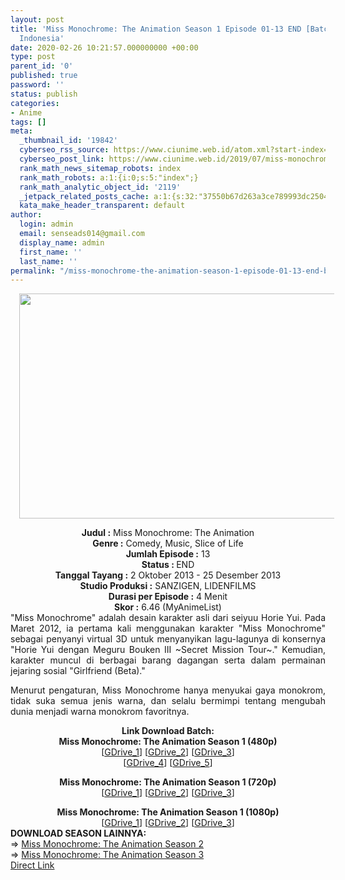 ```yaml
---
layout: post
title: 'Miss Monochrome: The Animation Season 1 Episode 01-13 END [Batch] Subtitle
  Indonesia'
date: 2020-02-26 10:21:57.000000000 +00:00
type: post
parent_id: '0'
published: true
password: ''
status: publish
categories:
- Anime
tags: []
meta:
  _thumbnail_id: '19842'
  cyberseo_rss_source: https://www.ciunime.web.id/atom.xml?start-index=1201&max-results=150
  cyberseo_post_link: https://www.ciunime.web.id/2019/07/miss-monochrome-animation-season-1.html
  rank_math_news_sitemap_robots: index
  rank_math_robots: a:1:{i:0;s:5:"index";}
  rank_math_analytic_object_id: '2119'
  _jetpack_related_posts_cache: a:1:{s:32:"37550b67d263a3ce789993dc25046c5f";a:2:{s:7:"expires";i:1650406234;s:7:"payload";a:0:{}}}
  kata_make_header_transparent: default
author:
  login: admin
  email: senseads014@gmail.com
  display_name: admin
  first_name: ''
  last_name: ''
permalink: "/miss-monochrome-the-animation-season-1-episode-01-13-end-batch-subtitle-indonesia/"
---
```

<div class="separator" style="clear: both; text-align: center;"><a href="https://1.bp.blogspot.com/-qQuqfyxinRs/XSbyMTVWuvI/AAAAAAAAbck/B7uR60lfQm4zGVv4m5hJtP-exd1Wc-8nQCLcBGAs/s1600/Miss%2BMonochrome%2B-%2BThe%2BAnimation%2BSeason%2B1.jpg" imageanchor="1" style="margin-left: 1em; margin-right: 1em;"><img border="0" data-original-height="720" data-original-width="1280" height="360" src="{{ site.baseurl }}/assets/2020/02/Miss%2BMonochrome%2B-%2BThe%2BAnimation%2BSeason%2B1.jpg" width="640" /></a></div>
<p>
<div style="text-align: center;"><b>Judul</b><b><b> </b>:</b> Miss Monochrome: The Animation</div>
<div style="text-align: center;"><b><b>Genre :</b></b> Comedy, Music, Slice of Life</div>
<div style="text-align: center;"><b>Jumlah Episode :</b> 13<br /><b>Status :&nbsp;</b>END<br /><b>Tanggal Tayang :</b> 2 Oktober 2013 - 25 Desember 2013<br /><b>Studio Produksi :</b> SANZIGEN, LIDENFILMS<br /><b>Durasi per Episode :</b> 4 Menit</div>
<div style="text-align: center;"><b>Skor :</b> 6.46 (MyAnimeList)</div>
<div style="text-align: center;"></div>
<div style="text-align: justify;">"Miss Monochrome" adalah desain karakter asli dari seiyuu Horie Yui. Pada Maret 2012, ia pertama kali menggunakan karakter "Miss Monochrome" sebagai penyanyi virtual 3D untuk menyanyikan lagu-lagunya di konsernya "Horie Yui dengan Meguru Bouken III ~Secret Mission Tour~." Kemudian, karakter muncul di berbagai barang dagangan serta dalam permainan jejaring sosial "Girlfriend (Beta)."</p>
<p>Menurut pengaturan, Miss Monochrome hanya menyukai gaya monokrom, tidak suka semua jenis warna, dan selalu bermimpi tentang mengubah dunia menjadi warna monokrom favoritnya.</p></div>
<div style="text-align: justify;"></div>
<div style="text-align: justify;"></div>
<div style="text-align: center;"><b>Link Download Batch:</b></div>
<div style="text-align: center;"><b>Miss Monochrome: The Animation Season 1 (480p)</b></div>
<div style="text-align: center;">[<a href="https://drive.google.com/uc?id=1x2ro329DuzBTTXQddbUUcy_Sq63K0DgM" target="_blank" rel="noopener">GDrive_1</a>] [<a href="https://drive.google.com/uc?id=1oZpe0z8BRcr84aWPiSzZ_IJHnil9foHR" target="_blank" rel="noopener">GDrive_2</a>] [<a href="https://drive.google.com/uc?id=1a3OSdvamkiVnDlSbKqjLWEjOtNSu3eaV" target="_blank" rel="noopener">GDrive_3</a>]<br />[<a href="https://drive.google.com/uc?id=1dBAtfVSJKkHypcTqlCpiDiWQsB-l7j7f" target="_blank" rel="noopener">GDrive_4</a>] [<a href="https://drive.google.com/uc?id=1EEXnyxaos6F5yCL3uRHElwrNPygNrnqn" target="_blank" rel="noopener">GDrive_5</a>]</p>
<div style="text-align: center;"><b>Miss Monochrome: The Animation Season 1 (720p)</b></div>
<div style="text-align: center;">[<a href="https://drive.google.com/uc?id=1QH4NnRmzxPkhXTJv-6ZrHDWJRawa-NLF" target="_blank" rel="noopener">GDrive_1</a>] [<a href="https://drive.google.com/uc?id=1JIYDY438vlx6weEPB1ybM70oIR3Bjv7q" target="_blank" rel="noopener">GDrive_2</a>] [<a href="https://drive.google.com/uc?id=1qU0WrjaTc1azC-USi51sgTyTqLL2Fyoz" target="_blank" rel="noopener">GDrive_3</a>]</p>
<div style="text-align: center;"><b>Miss Monochrome: The Animation Season 1 (1080p)</b></div>
<div style="text-align: center;">[<a href="https://drive.google.com/uc?id=1_e0qBKYD1uZIxclYxJ0EZvFBWxOEATHi" target="_blank" rel="noopener">GDrive_1</a>] [<a href="https://drive.google.com/uc?id=1S18gYglkP_ZL0gd5xHqqYUlkjohcs2Pw" target="_blank" rel="noopener">GDrive_2</a>] [<a href="https://drive.google.com/uc?id=1yKBtovpcTS1QV178kjjtk8DJjOAGo9LN" target="_blank" rel="noopener">GDrive_3</a>]
<div style="text-align: left;"></div>
<div style="text-align: left;"></div>
<div style="text-align: left;"><b>DOWNLOAD SEASON LAINNYA:</b></div>
<div style="text-align: left;"></div>
<div style="text-align: left;">=&gt;&nbsp;<a href="https://www.ciunime.web.id/2019/07/miss-monochrome-animation-season-2.html" target="_blank" rel="noopener">Miss Monochrome: The Animation Season 2</a></div>
<div style="text-align: left;">=&gt;&nbsp;<a href="https://www.ciunime.web.id/2019/07/miss-monochrome-animation-season-3.html" target="_blank" rel="noopener">Miss Monochrome: The Animation Season 3</a></div>
<div style="text-align: left;"></div>
</div>
</div>
</div>
<link rel="stylesheet" href="https://cdnjs.cloudflare.com/ajax/libs/font-awesome/4.7.0/css/font-awesome.min.css" />
<div class="divbtn"> <a href="https://handymansurrender.com/fihup8buzv?key=94550f7ce39444073321dde3b8782f97" class="btn"><i class="fa fa-download"></i> Direct Link</a> </div>
